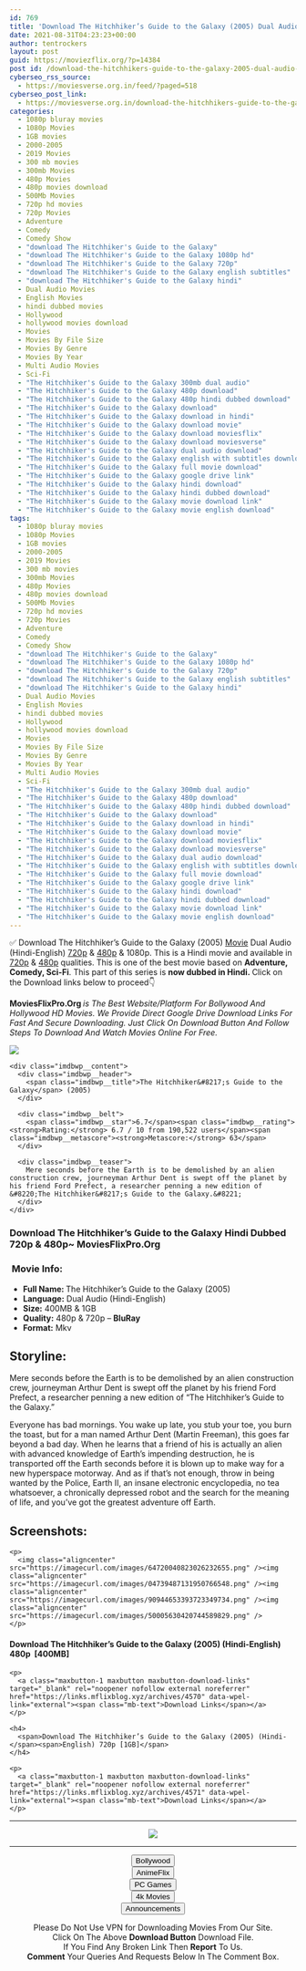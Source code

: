 ```yaml
---
id: 769
title: 'Download The Hitchhiker’s Guide to the Galaxy (2005) Dual Audio (Hindi-English) 480p [400MB] || 720p [1GB]'
date: 2021-08-31T04:23:23+00:00
author: tentrockers
layout: post
guid: https://moviezflix.org/?p=14384
post id: /download-the-hitchhikers-guide-to-the-galaxy-2005-dual-audio-hindi-english-480p-400mb-720p-1gb/
cyberseo_rss_source:
  - https://moviesverse.org.in/feed/?paged=518
cyberseo_post_link:
  - https://moviesverse.org.in/download-the-hitchhikers-guide-to-the-galaxy-2005-hindi-480p-720p/
categories:
  - 1080p bluray movies
  - 1080p Movies
  - 1GB movies
  - 2000-2005
  - 2019 Movies
  - 300 mb movies
  - 300mb Movies
  - 480p Movies
  - 480p movies download
  - 500Mb Movies
  - 720p hd movies
  - 720p Movies
  - Adventure
  - Comedy
  - Comedy Show
  - "download The Hitchhiker's Guide to the Galaxy"
  - "download The Hitchhiker's Guide to the Galaxy 1080p hd"
  - "download The Hitchhiker's Guide to the Galaxy 720p"
  - "download The Hitchhiker's Guide to the Galaxy english subtitles"
  - "download The Hitchhiker's Guide to the Galaxy hindi"
  - Dual Audio Movies
  - English Movies
  - hindi dubbed movies
  - Hollywood
  - hollywood movies download
  - Movies
  - Movies By File Size
  - Movies By Genre
  - Movies By Year
  - Multi Audio Movies
  - Sci-Fi
  - "The Hitchhiker's Guide to the Galaxy 300mb dual audio"
  - "The Hitchhiker's Guide to the Galaxy 480p download"
  - "The Hitchhiker's Guide to the Galaxy 480p hindi dubbed download"
  - "The Hitchhiker's Guide to the Galaxy download"
  - "The Hitchhiker's Guide to the Galaxy download in hindi"
  - "The Hitchhiker's Guide to the Galaxy download movie"
  - "The Hitchhiker's Guide to the Galaxy download moviesflix"
  - "The Hitchhiker's Guide to the Galaxy download moviesverse"
  - "The Hitchhiker's Guide to the Galaxy dual audio download"
  - "The Hitchhiker's Guide to the Galaxy english with subtitles download"
  - "The Hitchhiker's Guide to the Galaxy full movie download"
  - "The Hitchhiker's Guide to the Galaxy google drive link"
  - "The Hitchhiker's Guide to the Galaxy hindi download"
  - "The Hitchhiker's Guide to the Galaxy hindi dubbed download"
  - "The Hitchhiker's Guide to the Galaxy movie download link"
  - "The Hitchhiker's Guide to the Galaxy movie english download"
tags:
  - 1080p bluray movies
  - 1080p Movies
  - 1GB movies
  - 2000-2005
  - 2019 Movies
  - 300 mb movies
  - 300mb Movies
  - 480p Movies
  - 480p movies download
  - 500Mb Movies
  - 720p hd movies
  - 720p Movies
  - Adventure
  - Comedy
  - Comedy Show
  - "download The Hitchhiker's Guide to the Galaxy"
  - "download The Hitchhiker's Guide to the Galaxy 1080p hd"
  - "download The Hitchhiker's Guide to the Galaxy 720p"
  - "download The Hitchhiker's Guide to the Galaxy english subtitles"
  - "download The Hitchhiker's Guide to the Galaxy hindi"
  - Dual Audio Movies
  - English Movies
  - hindi dubbed movies
  - Hollywood
  - hollywood movies download
  - Movies
  - Movies By File Size
  - Movies By Genre
  - Movies By Year
  - Multi Audio Movies
  - Sci-Fi
  - "The Hitchhiker's Guide to the Galaxy 300mb dual audio"
  - "The Hitchhiker's Guide to the Galaxy 480p download"
  - "The Hitchhiker's Guide to the Galaxy 480p hindi dubbed download"
  - "The Hitchhiker's Guide to the Galaxy download"
  - "The Hitchhiker's Guide to the Galaxy download in hindi"
  - "The Hitchhiker's Guide to the Galaxy download movie"
  - "The Hitchhiker's Guide to the Galaxy download moviesflix"
  - "The Hitchhiker's Guide to the Galaxy download moviesverse"
  - "The Hitchhiker's Guide to the Galaxy dual audio download"
  - "The Hitchhiker's Guide to the Galaxy english with subtitles download"
  - "The Hitchhiker's Guide to the Galaxy full movie download"
  - "The Hitchhiker's Guide to the Galaxy google drive link"
  - "The Hitchhiker's Guide to the Galaxy hindi download"
  - "The Hitchhiker's Guide to the Galaxy hindi dubbed download"
  - "The Hitchhiker's Guide to the Galaxy movie download link"
  - "The Hitchhiker's Guide to the Galaxy movie english download"
---
```

<div class="thecontent clearfix">
  <p>
    ✅ Download The Hitchhiker’s Guide to the Galaxy (2005) <a href="https://moviesverse.org.in/category/movies/" data-wpel-link="internal">Movie</a> Dual Audio (Hindi-English) <a href="https://moviesverse.org.in/720p-movies/" data-wpel-link="internal">720p</a>&nbsp;&&nbsp;<a href="https://moviesverse.org.in/480p-movies/" data-wpel-link="internal">480p</a> & 1080p. This is a Hindi movie and available in <a href="https://moviesverse.org.in/720p-movies/" data-wpel-link="internal">720p</a>&nbsp;&&nbsp;<a href="https://moviesverse.org.in/480p-movies/" data-wpel-link="internal">480p</a> qualities. This is one of the best movie based on <strong>Adventure, Comedy, Sci-Fi</strong>. This part of this series is <strong>now dubbed in <span>Hindi.&nbsp;</span></strong><span>Click on the Download links below to proceed👇</span>
  </p>
  
  <p>
    <strong><span>MoviesFlixPro.Org&nbsp;</span></strong><em>is The Best Website/Platform For Bollywood And Hollywood HD Movies. We Provide Direct Google Drive Download Links For Fast And Secure Downloading. Just Click On Download Button And Follow Steps To&nbsp;Download And Watch Movies Online For Free.</em>
  </p>
  
  <div class="imdbwp imdbwp--movie dark">
    <div class="imdbwp__thumb">
      <a class="imdbwp__link" target="_blank" title="The Hitchhiker's Guide to the Galaxy" href="https://www.imdb.com/title/tt0371724/" rel="nofollow external noopener noreferrer" data-wpel-link="external"><img class="imdbwp__img" src="https://m.media-amazon.com/images/M/MV5BZmU5MGU4MjctNjA2OC00N2FhLWFhNWQtMzQyMGI2ZmQ0Y2YyL2ltYWdlXkEyXkFqcGdeQXVyNTAyODkwOQ@@._V1_SX300.jpg" /></a>
    </div>
    
    <div class="imdbwp__content">
      <div class="imdbwp__header">
        <span class="imdbwp__title">The Hitchhiker&#8217;s Guide to the Galaxy</span> (2005)
      </div>
      
      <div class="imdbwp__belt">
        <span class="imdbwp__star">6.7</span><span class="imdbwp__rating"><strong>Rating:</strong> 6.7 / 10 from 190,522 users</span><span class="imdbwp__metascore"><strong>Metascore:</strong> 63</span>
      </div>
      
      <div class="imdbwp__teaser">
        Mere seconds before the Earth is to be demolished by an alien construction crew, journeyman Arthur Dent is swept off the planet by his friend Ford Prefect, a researcher penning a new edition of &#8220;The Hitchhiker&#8217;s Guide to the Galaxy.&#8221;
      </div>
    </div>
  </div>
  
  <h3>
    <span>Download The Hitchhiker’s Guide to the Galaxy Hindi Dubbed 720p & 480p~ MoviesFlixPro.Org</span>
  </h3>
  
  <h3>
    <span>&nbsp;Movie Info:&nbsp;</span>
  </h3>
  
  <ul>
    <li>
      <strong>Full Name: </strong>The Hitchhiker’s Guide to the Galaxy (2005)
    </li>
    <li>
      <strong>Language:</strong> Dual Audio (Hindi-English)
    </li>
    <li>
      <strong>Size:</strong> 400MB & 1GB
    </li>
    <li>
      <strong>Quality:</strong> 480p & 720p – <span><strong>BluRay</strong></span>
    </li>
    <li>
      <strong>Format:</strong>&nbsp;Mkv
    </li>
  </ul>
  
  <h2>
    <span>Storyline:</span>
  </h2>
  
  <p>
    Mere seconds before the Earth is to be demolished by an alien construction crew, journeyman Arthur Dent is swept off the planet by his friend Ford Prefect, a researcher penning a new edition of “The Hitchhiker’s Guide to the Galaxy.”
  </p>
  
  <p>
    Everyone has bad mornings. You wake up late, you stub your toe, you burn the toast, but for a man named Arthur Dent (Martin Freeman), this goes far beyond a bad day. When he learns that a friend of his is actually an alien with advanced knowledge of Earth’s impending destruction, he is transported off the Earth seconds before it is blown up to make way for a new hyperspace motorway. And as if that’s not enough, throw in being wanted by the Police, Earth II, an insane electronic encyclopedia, no tea whatsoever, a chronically depressed robot and the search for the meaning of life, and you’ve got the greatest adventure off Earth.
  </p>
  
  <div class="summary_text">
    <h2>
      <span>Screenshots:</span>
    </h2>
    
    <p>
      <img class="aligncenter" src="https://imagecurl.com/images/64720040823026232655.png" /><img class="aligncenter" src="https://imagecurl.com/images/04739487131950766548.png" /><img class="aligncenter" src="https://imagecurl.com/images/90944653393723349734.png" /><img class="aligncenter" src="https://imagecurl.com/images/50005630420744589829.png" />
    </p>
  </div>
  
  <div class="inline canwrap">
    <h4>
      <span>Download The Hitchhiker’s Guide to the Galaxy (2005) (Hindi-English) </span><span>480p&nbsp; [400MB]</span>
    </h4>
    
    <p>
      <a class="maxbutton-1 maxbutton maxbutton-download-links" target="_blank" rel="noopener nofollow external noreferrer" href="https://links.mflixblog.xyz/archives/4570" data-wpel-link="external"><span class="mb-text">Download Links</span></a>
    </p>
    
    <h4>
      <span>Download The Hitchhiker’s Guide to the Galaxy (2005) (Hindi-</span><span>English) 720p [1GB]</span>
    </h4>
    
    <p>
      <a class="maxbutton-1 maxbutton maxbutton-download-links" target="_blank" rel="noopener nofollow external noreferrer" href="https://links.mflixblog.xyz/archives/4571" data-wpel-link="external"><span class="mb-text">Download Links</span></a>
    </p>
  </div>
</div>

<center>
  </p> 
  
  <hr />
  
  <p>
    <a href="http://gdrivepro.xyz/join.php" data-wpel-link="external" target="_blank" rel="nofollow external noopener noreferrer"><img src="https://i.imgur.com/FhMdWdW.png" /></a>
  </p>
  
  <hr />
  
  <p>
    <a href="https://dogemovies.xyz" target="_blank" data-wpel-link="external" rel="nofollow external noopener noreferrer"><button class="button button5">Bollywood</button></a><br /> <a href="https://animeflix.in" target="_blank" data-wpel-link="external" rel="nofollow external noopener noreferrer"><button class="button button5">AnimeFlix</button></a><br /> <a href="https://gamesflix.net/" target="_blank" data-wpel-link="external" rel="nofollow external noopener noreferrer"><button class="button button5">PC Games</button></a><br /> <a href="https://uhdmovies.in" target="_blank" data-wpel-link="external" rel="nofollow external noopener noreferrer"><button class="button button5">4k Movies</button></a><br /> <a href="https://moviesverse.org.in/announcements/" target="_blank" data-wpel-link="internal" rel="noopener"><button class="button button5">Announcements</button></a>
  </p>
  
  <div class="alert alert-danger">
    Please Do Not Use VPN for Downloading Movies From Our Site.
  </div>
  
  <div class="alert alert-success">
    Click On The Above <strong>Download Button</strong> Download File.
  </div>
  
  <div class="alert alert-warning">
    If You Find Any Broken Link Then <strong>Report</strong> To Us.
  </div>
  
  <div class="alert alert-info">
    <strong>Comment</strong> Your Queries And Requests Below In The Comment Box.
  </div>
  
  <p>
    </center>
  </p>